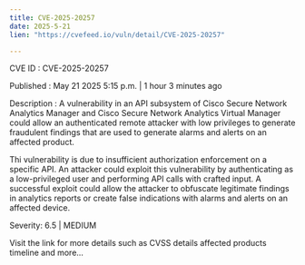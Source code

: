 ```yaml
---
title: CVE-2025-20257
date: 2025-5-21
lien: "https://cvefeed.io/vuln/detail/CVE-2025-20257"

---
```


CVE ID : CVE-2025-20257

Published :  May 21
2025
5:15 p.m. | 1 hour
3 minutes ago

Description : A vulnerability in an API subsystem of Cisco Secure Network Analytics Manager and Cisco Secure Network Analytics Virtual Manager could allow an authenticated
remote attacker with low privileges to generate fraudulent findings that are used to generate alarms and alerts on an affected product.

Thi vulnerability is due to insufficient authorization enforcement on a specific API. An attacker could exploit this vulnerability by authenticating as a low-privileged user and performing API calls with crafted input. A successful exploit could allow the attacker to obfuscate legitimate findings in analytics reports or create false indications with alarms and alerts on an affected device.

Severity: 6.5 | MEDIUM

Visit the link for more details
such as CVSS details
affected products
timeline
and more...
